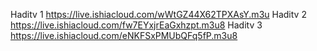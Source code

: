 
Haditv 1
https://live.ishiacloud.com/wWtGZ44X62TPXAsY.m3u
Haditv 2
https://live.ishiacloud.com/fw7EYxjrEaGxhzpt.m3u8
Haditv 3
https://live.ishiacloud.com/eNKFSxPMUbQFq5fP.m3u8

